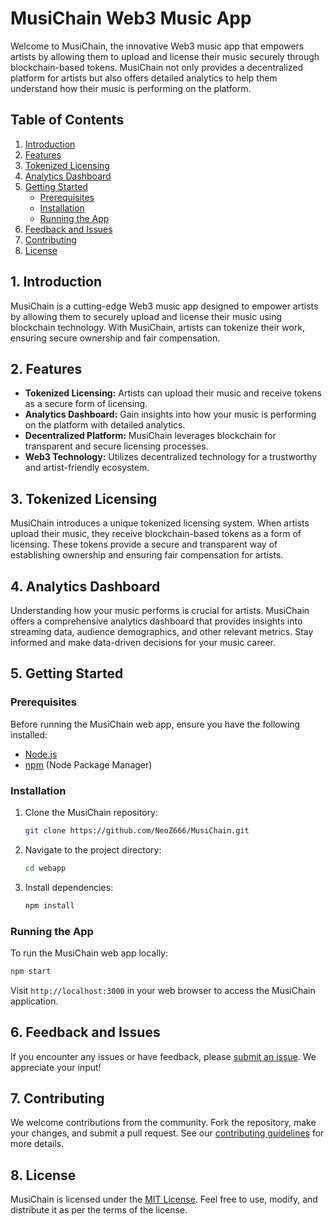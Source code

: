 # MusiChain Web3 Music App

Welcome to MusiChain, the innovative Web3 music app that empowers artists by allowing them to upload and license their music securely through blockchain-based tokens. MusiChain not only provides a decentralized platform for artists but also offers detailed analytics to help them understand how their music is performing on the platform.

## Table of Contents
1. [Introduction](#introduction)
2. [Features](#features)
3. [Tokenized Licensing](#tokenized-licensing)
4. [Analytics Dashboard](#analytics-dashboard)
5. [Getting Started](#getting-started)
   - [Prerequisites](#prerequisites)
   - [Installation](#installation)
   - [Running the App](#running-the-app)
6. [Feedback and Issues](#feedback-and-issues)
7. [Contributing](#contributing)
8. [License](#license)

## 1. Introduction

MusiChain is a cutting-edge Web3 music app designed to empower artists by allowing them to securely upload and license their music using blockchain technology. With MusiChain, artists can tokenize their work, ensuring secure ownership and fair compensation.

## 2. Features

- **Tokenized Licensing:** Artists can upload their music and receive tokens as a secure form of licensing.
- **Analytics Dashboard:** Gain insights into how your music is performing on the platform with detailed analytics.
- **Decentralized Platform:** MusiChain leverages blockchain for transparent and secure licensing processes.
- **Web3 Technology:** Utilizes decentralized technology for a trustworthy and artist-friendly ecosystem.

## 3. Tokenized Licensing

MusiChain introduces a unique tokenized licensing system. When artists upload their music, they receive blockchain-based tokens as a form of licensing. These tokens provide a secure and transparent way of establishing ownership and ensuring fair compensation for artists.

## 4. Analytics Dashboard

Understanding how your music performs is crucial for artists. MusiChain offers a comprehensive analytics dashboard that provides insights into streaming data, audience demographics, and other relevant metrics. Stay informed and make data-driven decisions for your music career.

## 5. Getting Started

### Prerequisites

Before running the MusiChain web app, ensure you have the following installed:

- [Node.js](https://nodejs.org/)
- [npm](https://www.npmjs.com/) (Node Package Manager)

### Installation

1. Clone the MusiChain repository:

   ```bash
   git clone https://github.com/NeoZ666/MusiChain.git
   ```

2. Navigate to the project directory:

   ```bash
   cd webapp
   ```

3. Install dependencies:

   ```bash
   npm install
   ```

### Running the App

To run the MusiChain web app locally:

```bash
npm start
```

Visit `http://localhost:3000` in your web browser to access the MusiChain application.

## 6. Feedback and Issues

If you encounter any issues or have feedback, please [submit an issue](https://github.com/NeoZ666/MusiChain/issues). We appreciate your input!

## 7. Contributing

We welcome contributions from the community. Fork the repository, make your changes, and submit a pull request. See our [contributing guidelines](CONTRIBUTING.md) for more details.

## 8. License

MusiChain is licensed under the [MIT License](LICENSE). Feel free to use, modify, and distribute it as per the terms of the license.
